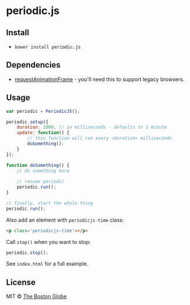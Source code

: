 # periodic.js

## Install

- `bower install periodic.js`

## Dependencies

- [requestAnimationFrame](http://www.paulirish.com/2011/requestanimationframe-for-smart-animating/) - you'll need this to support legacy browsers.

## Usage

``` javascript
var periodic = PeriodicJS();

periodic.setup({
	duration: 1000, // in milliseconds - defaults to 1 minute
	update: function() {
		// this function will run every <duration> milliseconds
		doSomething();
	}
});

function doSomething() {
	// do something here
	
	// resume periodic
	periodic.run();
}

// finally, start the whole thing
periodic.run();
```

Also add an element with `periodicjs-time` class:

``` html
<p class='periodicjs-time'></p>
```

Call `stop()` when you want to stop:

``` javascript
periodic.stop();
```

See `index.html` for a full example.


## License

MIT © [The Boston Globe](http://github.com/BostonGlobe)
